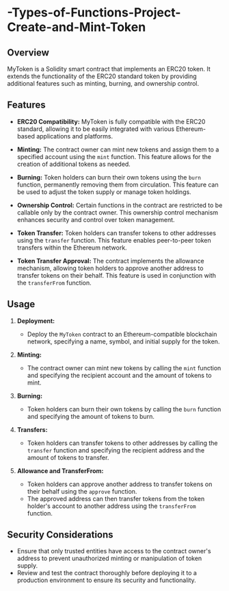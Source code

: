 # -Types-of-Functions-Project-Create-and-Mint-Token

## Overview

MyToken is a Solidity smart contract that implements an ERC20 token. It extends the functionality of the ERC20 standard token by providing additional features such as minting, burning, and ownership control.

## Features

- **ERC20 Compatibility:** MyToken is fully compatible with the ERC20 standard, allowing it to be easily integrated with various Ethereum-based applications and platforms.
  
- **Minting:** The contract owner can mint new tokens and assign them to a specified account using the `mint` function. This feature allows for the creation of additional tokens as needed.

- **Burning:** Token holders can burn their own tokens using the `burn` function, permanently removing them from circulation. This feature can be used to adjust the token supply or manage token holdings.

- **Ownership Control:** Certain functions in the contract are restricted to be callable only by the contract owner. This ownership control mechanism enhances security and control over token management.

- **Token Transfer:** Token holders can transfer tokens to other addresses using the `transfer` function. This feature enables peer-to-peer token transfers within the Ethereum network.

- **Token Transfer Approval:** The contract implements the allowance mechanism, allowing token holders to approve another address to transfer tokens on their behalf. This feature is used in conjunction with the `transferFrom` function.

## Usage

1. **Deployment:**
   - Deploy the `MyToken` contract to an Ethereum-compatible blockchain network, specifying a name, symbol, and initial supply for the token.

2. **Minting:**
   - The contract owner can mint new tokens by calling the `mint` function and specifying the recipient account and the amount of tokens to mint.

3. **Burning:**
   - Token holders can burn their own tokens by calling the `burn` function and specifying the amount of tokens to burn.

4. **Transfers:**
   - Token holders can transfer tokens to other addresses by calling the `transfer` function and specifying the recipient address and the amount of tokens to transfer.

5. **Allowance and TransferFrom:**
   - Token holders can approve another address to transfer tokens on their behalf using the `approve` function.
   - The approved address can then transfer tokens from the token holder's account to another address using the `transferFrom` function.

## Security Considerations

- Ensure that only trusted entities have access to the contract owner's address to prevent unauthorized minting or manipulation of token supply.
- Review and test the contract thoroughly before deploying it to a production environment to ensure its security and functionality.
